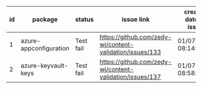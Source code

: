 
| id | package | status | issue link | created date of issue | update date of issue | run date of pipeline |
|----|---------|--------|------------|-----------------------|----------------------| ---------------------|
| 1 | azure-appconfiguration | Test fail | https://github.com/zedy-wj/content-validation/issues/133 | 01/07/2025 08:14:34 | 02/12/2025 09:26:03 | 2/12/2025 10:03:43 AM |
| 2 | azure-keyvault-keys | Test fail | https://github.com/zedy-wj/content-validation/issues/137 | 01/07/2025 08:58:04 | 02/12/2025 09:33:54 | 2/12/2025 10:03:43 AM |